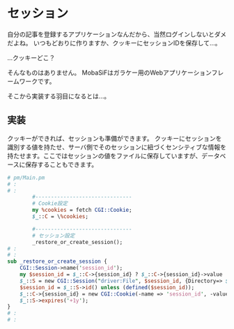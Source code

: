 # セッション

自分の記事を登録するアプリケーションなんだから、当然ログインしないとダメだよね。
いつもどおりに作りますか、クッキーにセッションIDを保存して…。

…クッキーどこ？

そんなものはありません。
MobaSiFはガラケー用のWebアプリケーションフレームワークです。

そこから実装する羽目になるとは…。

## 実装

クッキーができれば、セッションも準備ができます。
クッキーにセッションを識別する値を持たせ、サーバ側でそのセッションに紐づくセンシティブな情報を持たせます。ここではセッションの値をファイルに保存していますが、データベースに保存することもできます。

```perl
# pm/Main.pm
# :
# :
		#-------------------------------
		# Cookie設定
		my %cookies = fetch CGI::Cookie;
		$_::C = \%cookies;

		#-------------------------------
		# セッション設定
		_restore_or_create_session();
# :
# :
sub _restore_or_create_session {
	CGI::Session->name('session_id');
	my $session_id = $_::C->{session_id} ? $_::C->{session_id}->value : undef;
	$_::S = new CGI::Session("driver:File", $session_id, {Directory=> $_::SESSION_DIR});
	$session_id = $_::S->id() unless (defined($session_id));
	$_::C->{session_id} = new CGI::Cookie(-name => 'session_id', -value => $session_id, -expires => '+1y');
	$_::S->expires('+1y');
}
# :
# :
```
